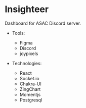 # Insighteer

Dashboard for ASAC Discord server.

* Tools:
  * Figma
  * Discord
  * joypixels
  
* Technologies:
  * React
  * Socket.io
  * Chakra-UI
  * ZingChart
  * Momentjs
  * Postgresql

